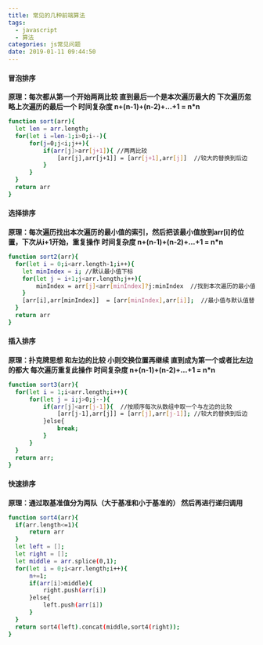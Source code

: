 ```yaml
---
title: 常见的几种前端算法
tags:
  - javascript
  - 算法
categories: js常见问题
date: 2019-01-11 09:44:50
---
```



#### 冒泡排序

**原理：每次都从第一个开始两两比较 直到最后一个是本次遍历最大的 下次遍历忽略上次遍历的最后一个  时间复杂度 n+(n-1)+(n-2)+...+1 = n*n**
            
```bash
function sort(arr){
  let len = arr.length;
  for(let i =len-1;i>0;i--){
      for(j=0;j<i;j++){
          if(arr[j]>arr[j+1]){ //两两比较
              [arr[j],arr[j+1]] = [arr[j+1],arr[j]]  //较大的替换到后边
          }
      }
  }
  return arr
}
```

#### 选择排序

**原理：每次遍历找出本次遍历的最小值的索引，然后把该最小值放到arr[i]的位置，下次从i+1开始，重复操作  时间复杂度 n+(n-1)+(n-2)+...+1 = n*n**
```bash
function sort2(arr){
  for(let i = 0;i<arr.length-1;i++){
    let minIndex = i; //默认最小值下标
    for(let j = i+1;j<arr.length;j++){
        minIndex = arr[j]<arr[minIndex]?j:minIndex  //找到本次遍历的最小值下标
    }
    [arr[i],arr[minIndex]]  = [arr[minIndex],arr[i]];  //最小值与默认值替换
  }
  return arr
}
```

#### 插入排序

**原理：扑克牌思想  和左边的比较 小则交换位置再继续 直到成为第一个或者比左边的都大 每次遍历重复此操作 时间复杂度 n+(n-1)+(n-2)+...+1 = n*n**

```bash
function sort3(arr){
  for(let i = 1;i<arr.length;i++){
      for(let j = i;j>0;j--){
          if(arr[j]<arr[j-1]){  //按顺序每次从数组中取一个与左边的比较  
              [arr[j-1],arr[j]] = [arr[j],arr[j-1]]; //较大的替换到后边
          }else{
              break;
          }
      }
  }
  return arr;
}
```

#### 快速排序

**原理：通过取基准值分为两队（大于基准和小于基准的） 然后再进行递归调用**

```bash
function sort4(arr){
  if(arr.length<=1){
      return arr
  }
  let left = [];
  let right = [];
  let middle = arr.splice(0,1);
  for(let i = 0;i<arr.length;i++){
      n+=1;
      if(arr[i]>middle){
          right.push(arr[i])
      }else{
          left.push(arr[i])
      }
  }
  return sort4(left).concat(middle,sort4(right));
}
```